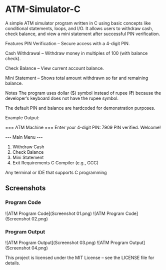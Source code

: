 # ATM-Simulator-C
A simple ATM simulator program written in C using basic concepts like conditional statements, loops, and I/O.
It allows users to withdraw cash, check balance, and view a mini statement after successful PIN verification.

Features
PIN Verification – Secure access with a 4-digit PIN.

Cash Withdrawal – Withdraw money in multiples of 100 (with balance check).

Check Balance – View current account balance.

Mini Statement – Shows total amount withdrawn so far and remaining balance.

Notes
The program uses dollar ($) symbol instead of rupee (₹) because the developer’s keyboard does not have the rupee symbol.

The default PIN and balance are hardcoded for demonstration purposes.

Example Output:

=== ATM Machine ===
Enter your 4-digit PIN: 7909
PIN verified. Welcome!

--- Main Menu ---
1. Withdraw Cash
2. Check Balance
3. Mini Statement
4. Exit
Requirements
C Compiler (e.g., GCC)

Any terminal or IDE that supports C programming

## Screenshots

### Program Code
![ATM Program Code](Screenshot 01.png)
![ATM Program Code](Screenshot 02.png)

### Program Output
![ATM Program Output](Screenshot 03.png)
![ATM Program Output](Screenshot 04.png)


This project is licensed under the MIT License – see the LICENSE file for details.
